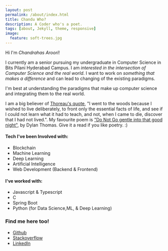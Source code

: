 ```yaml
---
layout: post
permalink: /about/index.html
title: Chandu Who?
description: A Coder who's a poet.
tags: [about, Jekyll, theme, responsive]
image:
  feature: soft-trees.jpg
---
```

Hi I'm *Chandrahas Aroori*!

I currently am a senior pursuing my undergraduate in Computer Science in Bits Pilani Hyderabad Campus. I am *interested in the intersection of Computer Science and the real world*. I want to work on *something that makes a difference* and can lead to changing of the existing paradigms.

I'm best at understanding the paradigms that make up computer science and integrating them to the real world.

I am a big believer of [Thoreau's quote](https://www.goodreads.com/quotes/2690-i-went-to-the-woods-because-i-wished-to-live), "I went to the woods because I wished to live deliberately, to front only the essential facts of life, and see if I could not learn what it had to teach, and not, when I came to die, discover that I had not lived.". My favourite poem is ["Do Not Go gentle into that good night"](https://poets.org/poem/do-not-go-gentle-good-night), by Dylan Thomas. Give it a read if you like poetry. :)

#### Tech I've been Involved with:
- Blockchain
- Machine Learning
- Deep Learning
- Artificial Intelligence
- Web Development (Backend & Frontend)

#### I've worked with:
- Javascript & Typescript
- C
- Spring Boot
- Python (for Data Science,ML, & Deep Learning)

### Find me here too!

- [Github](https://github.com/Exorust)
- [Stackoverflow](https://stackoverflow.com/users/7086962/chandrahas-aroori)
- [LinkedIn](https://www.linkedin.com/in/chandrahas-aroori-409b44148/)

